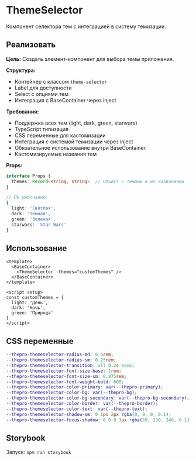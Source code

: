 # ThemeSelector

Компонент селектора тем с интеграцией в систему темизации.

## Реализовать

**Цель:** Создать элемент-компонент для выбора темы приложения.

**Структура:**
- Контейнер с классом `theme-selector`
- Label для доступности
- Select с опциями тем
- Интеграция с BaseContainer через inject

**Требования:**
- Поддержка всех тем (light, dark, green, starwars)
- TypeScript типизация
- CSS переменные для кастомизации
- Интеграция с системой темизации через inject
- Обязательное использование внутри BaseContainer
- Кастомизируемые названия тем

**Props:**
```typescript
interface Props {
  themes: Record<string, string>  // Объект с темами и их названиями
}

// По умолчанию:
{
  light: 'Светлая',
  dark: 'Темная', 
  green: 'Зеленая',
  starwars: 'Star Wars'
}
```

## Использование

```vue
<template>
  <BaseContainer>
    <ThemeSelector :themes="customThemes" />
  </BaseContainer>
</template>

<script setup>
const customThemes = {
  light: 'День',
  dark: 'Ночь',
  green: 'Природа'
}
</script>
```

## CSS переменные

```scss
--thepro-themeselector-radius-md: 0.5rem;
--thepro-themeselector-radius-sm: 0.25rem;
--thepro-themeselector-transition: all 0.2s ease;
--thepro-themeselector-font-size-base: 1rem;
--thepro-themeselector-font-size-sm: 0.875rem;
--thepro-themeselector-font-weight-bold: 600;
--thepro-themeselector-color-primary: var(--thepro-primary);
--thepro-themeselector-color-bg: var(--thepro-bg);
--thepro-themeselector-color-bg-secondary: var(--thepro-bg-secondary);
--thepro-themeselector-color-border: var(--thepro-border);
--thepro-themeselector-color-text: var(--thepro-text);
--thepro-themeselector-shadow-sm: 0 1px 2px rgba(0, 0, 0, 0.1);
--thepro-themeselector-focus-shadow: 0 0 0 3px rgba(59, 130, 246, 0.1);
```

## Storybook

Запуск: `npm run storybook`
